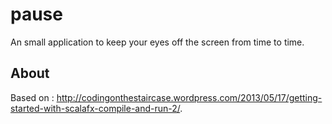 pause
===================

An small application to keep your eyes off the screen from time to time.

About
-------

Based on : http://codingonthestaircase.wordpress.com/2013/05/17/getting-started-with-scalafx-compile-and-run-2/.
